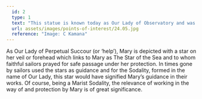 ```yaml
---
  id: 2
  type: 1
  text: "This statue is known today as Our Lady of Observatory and was the devotional statue of the now disbanded Sodality of Our Lady. The symbolism of the Virgin Mary with a star on her forehead is connected to the iconography in the Catholic tradition of Our Lady of Perpetual Succour."
  url: assets/images/points-of-interest/24.05.jpg
  reference: "Image: C Kamana"
---
```

As Our Lady of Perpetual Succour (or ‘help’), Mary is depicted with a star on her veil or forehead which links to Mary as The Star of the Sea and to whom faithful sailors prayed for safe passage under her protection. In times gone by sailors used the stars as guidance and for the Sodality, formed in the name of Our Lady, this star would have signified Mary’s guidance in their works. Of course, being a Marist Sodality, the relevance of working in the way of and protection by Mary is of great significance.


       